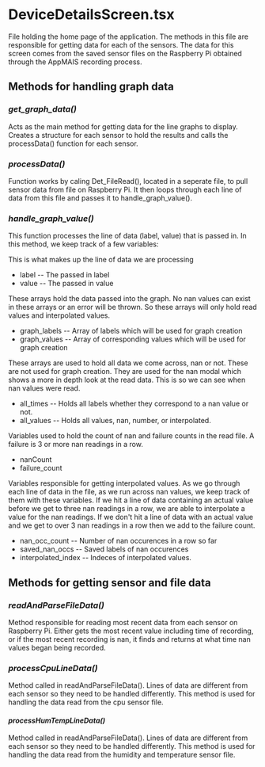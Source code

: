 # **DeviceDetailsScreen.tsx**
File holding the home page of the application. The methods in this file are responsible for getting data for each of the sensors. The data for this screen comes from the saved sensor files on the Raspberry Pi obtained through the AppMAIS recording process. 

## Methods for handling graph data
### *get_graph_data()*
Acts as the main method for getting data for the line graphs to display. Creates a structure for each sensor to hold the results and calls the processData() function for each sensor.

### *processData()*
Function works by caling Det_FileRead(), located in a seperate file, to pull sensor data from file on Raspberry Pi. It then loops through each line of data from this file and passes it to handle_graph_value(). 

### *handle_graph_value()*
This function processes the line of data (label, value) that is passed in. In this method, we keep track of a few variables:

This is what makes up the line of data we are processing
* label -- The passed in label
* value -- The passed in value

These arrays hold the data passed into the graph. No nan values can exist in these arrays or an error will be thrown. So these arrays will only hold read values and interpolated values.
* graph_labels -- Array of labels which will be used for graph creation
* graph_values -- Array of corresponding values which will be used for graph creation

These arrays are used to hold all data we come across, nan or not. These are not used for graph creation. They are used for the nan modal which shows a more in depth look at the read data. This is so we can see when nan values were read.
* all_times -- Holds all labels whether they correspond to a nan value or not.
* all_values -- Holds all values, nan, number, or interpolated.

Variables used to hold the count of nan and failure counts in the read file. A failure is 3 or more nan readings in a row.
* nanCount
* failure_count

Variables responsible for getting interpolated values. As we go through each line of data in the file, as we run across nan values, we keep track of them with these variables. If we hit a line of data containing an actual value before we get to three nan readings in a row, we are able to interpolate a value for the nan readings. If we don't hit a line of data with an actual value and we get to over 3 nan readings in a row then we add to the failure count. 
* nan_occ_count -- Number of nan occurences in a row so far
* saved_nan_occs -- Saved labels of nan occurences
* interpolated_index -- Indeces of interpolated values.


## Methods for getting sensor and file data
### *readAndParseFileData()*
Method responsible for reading most recent data from each sensor on Raspberry Pi. Either gets the most recent value including time of recording, or if the most recent recording is nan, it finds and returns at what time nan values began being recorded.

### *processCpuLineData()*
Method called in readAndParseFileData(). Lines of data are different from each sensor so they need to be handled differently. This method is used for handling the data read from the cpu sensor file.

#### *processHumTempLineData()*
Method called in readAndParseFileData(). Lines of data are different from each sensor so they need to be handled differently. This method is used for handling the data read from the humidity and temperature sensor file.
